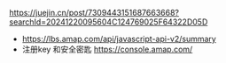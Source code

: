 https://juejin.cn/post/7309443151687663668?searchId=20241220095604C124769025F64322D05D

- https://lbs.amap.com/api/javascript-api-v2/summary
- 注册key 和安全密匙
  https://console.amap.com/